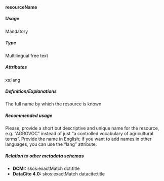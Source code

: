 #### resourceName
##### Usage
Mandatory
##### Type
Multilingual free text
##### Attributes
xs:lang
##### Definition/Explanations
The full name by which the resource is known
##### Recommended usage
Please, provide a short but descriptive and unique name for the resource, e.g. “AGROVOC” instead of just “a controlled vocabulary of agricultural terms”. Provide the name in English; if you want to add names in other languages, you can use the “lang” attribute.
##### Relation to other metadata schemas
* **DCMI:** skos:exactMatch dct:title
* **DataCite 4.0:** skos:exactMatch datacite:title 
